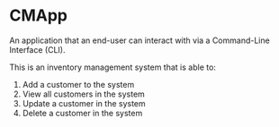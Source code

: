 # CMApp

An application that an end-user can interact with via a Command-Line Interface (CLI).

This is an inventory management system that is able to:

1. Add a customer to the system
2. View all customers in the system
3. Update a customer in the system
4. Delete a customer in the system
